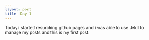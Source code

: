 ```yaml
---
layout: post
title: Day 1
---
```


Today i started resurching github pages and i was able to use Jekll to manage my posts and this is my first post.
